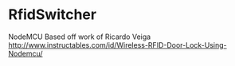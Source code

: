 # RfidSwitcher
NodeMCU 
Based off work of Ricardo Veiga
http://www.instructables.com/id/Wireless-RFID-Door-Lock-Using-Nodemcu/
